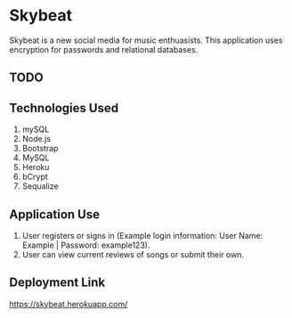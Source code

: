 # Skybeat
Skybeat is a new social media for music enthuasists. This application uses encryption for passwords and relational databases.
## TODO



## Technologies Used

1. mySQL
2. Node.js
3. Bootstrap
4. MySQL
5. Heroku
6. bCrypt
7. Sequalize


## Application Use

1. User registers or signs in (Example login information: User Name: Example | Password: example123).
2. User can view current reviews of songs or submit their own.

## Deployment Link
https://skybeat.herokuapp.com/
